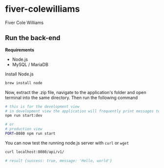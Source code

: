 # fiver-colewilliams

Fiver Cole Williams

## Run the back-end

**Requirements**

- Node.js
- MySQL / MariaDB

Install Node.js

```zsh
brew install node
```

Now, extract the .zip file, navigate to the application's folder and open terminal into the same directory. Then run the following command

```zsh
# this is for the development view
# in development view the application will frequently print messages to the console screen
npm run start:dev

# or
# production view
PORT=8080 npm run start
```

You can now test the running node.js server with `curl` or `wget`

```zsh
curl localhost:8080/api/v1/

# result {success: true, message: 'Hello, world'}
```
